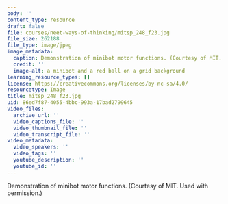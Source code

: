 ```yaml
---
body: ''
content_type: resource
draft: false
file: courses/neet-ways-of-thinking/mitsp_248_f23.jpg
file_size: 262188
file_type: image/jpeg
image_metadata:
  caption: Demonstration of minibot motor functions. (Courtesy of MIT. Used with permission.)
  credit: ''
  image-alt: a minibot and a red ball on a grid background
learning_resource_types: []
license: https://creativecommons.org/licenses/by-nc-sa/4.0/
resourcetype: Image
title: mitsp_248_f23.jpg
uid: 86ed7f87-4055-4bbc-993a-17bad2799645
video_files:
  archive_url: ''
  video_captions_file: ''
  video_thumbnail_file: ''
  video_transcript_file: ''
video_metadata:
  video_speakers: ''
  video_tags: ''
  youtube_description: ''
  youtube_id: ''
---
```

Demonstration of minibot motor functions. (Courtesy of MIT. Used with permission.)